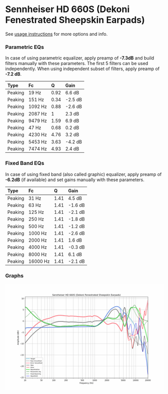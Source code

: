 # Sennheiser HD 660S (Dekoni Fenestrated Sheepskin Earpads)
See [usage instructions](https://github.com/jaakkopasanen/AutoEq#usage) for more options and info.

### Parametric EQs
In case of using parametric equalizer, apply preamp of **-7.3dB** and build filters manually
with these parameters. The first 5 filters can be used independently.
When using independent subset of filters, apply preamp of **-7.2 dB**.

| Type    | Fc      |    Q | Gain    |
|:--------|:--------|:-----|:--------|
| Peaking | 19 Hz   | 0.92 | 6.6 dB  |
| Peaking | 151 Hz  | 0.34 | -2.5 dB |
| Peaking | 1092 Hz | 0.88 | -2.6 dB |
| Peaking | 2087 Hz | 1    | 2.3 dB  |
| Peaking | 9479 Hz | 1.59 | 6.9 dB  |
| Peaking | 47 Hz   | 0.68 | 0.2 dB  |
| Peaking | 4230 Hz | 4.76 | 3.2 dB  |
| Peaking | 5453 Hz | 3.63 | -4.2 dB |
| Peaking | 7474 Hz | 4.93 | 2.4 dB  |

### Fixed Band EQs
In case of using fixed band (also called graphic) equalizer, apply preamp of **-6.2dB**
(if available) and set gains manually with these parameters.

| Type    | Fc       |    Q | Gain    |
|:--------|:---------|:-----|:--------|
| Peaking | 31 Hz    | 1.41 | 4.5 dB  |
| Peaking | 63 Hz    | 1.41 | -1.6 dB |
| Peaking | 125 Hz   | 1.41 | -2.1 dB |
| Peaking | 250 Hz   | 1.41 | -1.8 dB |
| Peaking | 500 Hz   | 1.41 | -1.2 dB |
| Peaking | 1000 Hz  | 1.41 | -2.6 dB |
| Peaking | 2000 Hz  | 1.41 | 1.6 dB  |
| Peaking | 4000 Hz  | 1.41 | -0.3 dB |
| Peaking | 8000 Hz  | 1.41 | 6.1 dB  |
| Peaking | 16000 Hz | 1.41 | -2.1 dB |

### Graphs
![](./Sennheiser%20HD%20660S%20(Dekoni%20Fenestrated%20Sheepskin%20Earpads).png)